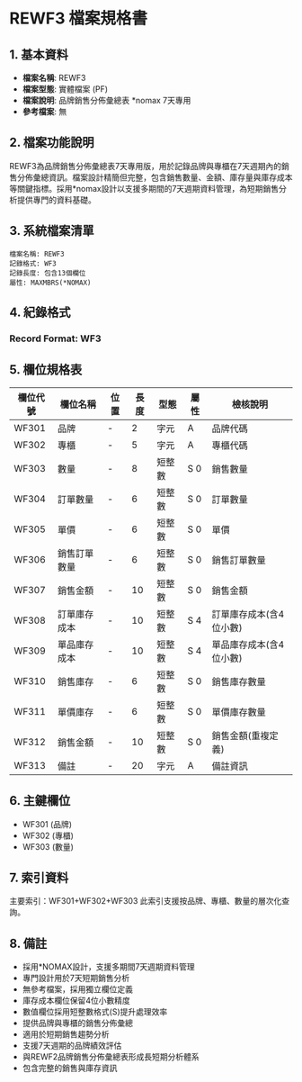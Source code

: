 # REWF3 檔案規格書

## 1. 基本資料
- **檔案名稱**: REWF3
- **檔案型態**: 實體檔案 (PF)
- **檔案說明**: 品牌銷售分佈彙總表 *nomax 7天專用
- **參考檔案**: 無

## 2. 檔案功能說明
REWF3為品牌銷售分佈彙總表7天專用版，用於記錄品牌與專櫃在7天週期內的銷售分佈彙總資訊。檔案設計精簡但完整，包含銷售數量、金額、庫存量與庫存成本等關鍵指標。採用*nomax設計以支援多期間的7天週期資料管理，為短期銷售分析提供專門的資料基礎。

## 3. 系統檔案清單
```
檔案名稱: REWF3
記錄格式: WF3
記錄長度: 包含13個欄位
屬性: MAXMBRS(*NOMAX)
```

## 4. 紀錄格式
### Record Format: WF3

## 5. 欄位規格表

| 欄位代號 | 欄位名稱 | 位置 | 長度 | 型態 | 屬性 | 檢核說明 |
|---------|----------|------|------|------|------|----------|
| WF301 | 品牌 | - | 2 | 字元 | A | 品牌代碼 |
| WF302 | 專櫃 | - | 5 | 字元 | A | 專櫃代碼 |
| WF303 | 數量 | - | 8 | 短整數 | S 0 | 銷售數量 |
| WF304 | 訂單數量 | - | 6 | 短整數 | S 0 | 訂單數量 |
| WF305 | 單價 | - | 6 | 短整數 | S 0 | 單價 |
| WF306 | 銷售訂單數量 | - | 6 | 短整數 | S 0 | 銷售訂單數量 |
| WF307 | 銷售金額 | - | 10 | 短整數 | S 0 | 銷售金額 |
| WF308 | 訂單庫存成本 | - | 10 | 短整數 | S 4 | 訂單庫存成本(含4位小數) |
| WF309 | 單品庫存成本 | - | 10 | 短整數 | S 4 | 單品庫存成本(含4位小數) |
| WF310 | 銷售庫存 | - | 6 | 短整數 | S 0 | 銷售庫存數量 |
| WF311 | 單價庫存 | - | 6 | 短整數 | S 0 | 單價庫存數量 |
| WF312 | 銷售金額 | - | 10 | 短整數 | S 0 | 銷售金額(重複定義) |
| WF313 | 備註 | - | 20 | 字元 | A | 備註資訊 |

## 6. 主鍵欄位
- WF301 (品牌)
- WF302 (專櫃)
- WF303 (數量)

## 7. 索引資料
主要索引：WF301+WF302+WF303
此索引支援按品牌、專櫃、數量的層次化查詢。

## 8. 備註
- 採用*NOMAX設計，支援多期間7天週期資料管理
- 專門設計用於7天短期銷售分析
- 無參考檔案，採用獨立欄位定義
- 庫存成本欄位保留4位小數精度
- 數值欄位採用短整數格式(S)提升處理效率
- 提供品牌與專櫃的銷售分佈彙總
- 適用於短期銷售趨勢分析
- 支援7天週期的品牌績效評估
- 與REWF2品牌銷售分佈彙總表形成長短期分析體系
- 包含完整的銷售與庫存資訊 